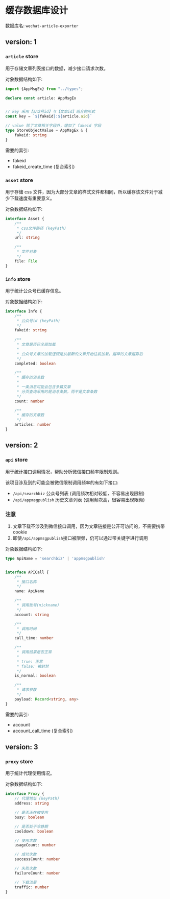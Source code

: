 # 缓存数据库设计

数据库名: `wechat-article-exporter`

## version: 1

### `article` store

用于存储文章列表接口的数据，减少接口请求次数。

对象数据结构如下:

```ts
import {AppMsgEx} from "../types";

declare const article: AppMsgEx


// key 采用【公众号id】与【文章id】组合的形式
const key = `${fakeid}:${article.aid}`

// value 除了文章相关字段外，增加了 fakeid 字段
type StoreObjectValue = AppMsgEx & {
    fakeid: string
}
```


需要的索引:

- fakeid
- fakeid_create_time (复合索引)


### `asset` store

用于存储 css 文件，因为大部分文章的样式文件都相同，所以缓存该文件对于减少下载速度有重要意义。

对象数据结构如下:

```ts
interface Asset {
    /**
     * css文件路径 (keyPath)
     */
    url: string

    /**
     * 文件对象
     */
    file: File
}
```


### `info` store

用于统计公众号已缓存信息。

对象数据结构如下:

```ts
interface Info {
    /**
     * 公众号id (keyPath)
     */
    fakeid: string
    
    /**
     * 文章是否已全部加载
     * 
     * 公众号文章的加载逻辑是从最新的文章开始往前加载，越早的文章越靠后
     */
    completed: boolean

    /**
     * 缓存的消息数
     * 
     * 一条消息可能会包含多篇文章
     * 分页查询采用的是消息条数，而不是文章条数
     */
    count: number

    /**
     * 缓存的文章数
     */
    articles: number
}
```

## version: 2

### `api` store

用于统计接口调用情况，帮助分析微信接口频率限制规则。

该项目涉及到的可能会被微信限制调用频率的有如下接口:

- `/api/searchbiz` 公众号列表 (调用频次相对较低，不容易出现限制)
- `/api/appmsgpublish` 历史文章列表 (调用频次高，很容易出现限频)

### 注意

1. 文章下载不涉及到微信接口调用，因为文章链接是公开可访问的，不需要携带cookie
2. 即使`/api/appmsgpublish`接口被限频，仍可以通过带关键字进行调用


对象数据结构如下:

```ts
type ApiName = 'searchbiz' | 'appmsgpublish'


interface APICall {
    /**
     * 接口名称
     */
    name: ApiName

    /**
     * 调用账号(nickname)
     */
    account: string

    /**
     * 调用时间
     */
    call_time: number

    /**
     * 调用结果是否正常
     * 
     * true: 正常
     * false: 被封禁
     */
    is_normal: boolean

    /**
     * 请求参数
     */
    payload: Record<string, any>
}
```

需要的索引:

- account
- account_call_time (复合索引)


## version: 3

### `proxy` store

用于统计代理使用情况。

对象数据结构如下:

```ts
interface Proxy {
    // 代理地址 (keyPath)
    address: string

    // 是否正在被使用
    busy: boolean

    // 是否处于冷静期
    cooldown: boolean

    // 使用次数
    usageCount: number

    // 成功次数
    successCount: number

    // 失败次数
    failureCount: number

    // 下载流量
    traffic: number
}
```
